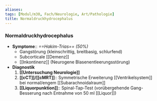 ```yaml
---
aliases: 
tags: [Modul/m30, Fach/Neurologie, Art/Pathologie]
title: Normaldruckhydrocephalus
---
```

### Normaldruckhydrocephalus
- **Symptome**:: *==Hakim-Trias== (50%)*
	- Gangstörung (kleinschrittig, breitbasig, schlurfend)
	- Subcorticale [[Demenz]]
	- [[Inkontinenz]] (Neurogene Blasenentleerungsstörung)
- **Diagnostik**
	1. **[[Untersuchung Neurologie]]**
	2. **[[cCT]]/[[cMRT]]**:: Symmetrische Erweiterung [[Ventrikelsystem]] bei normal/engem [[Subarachnoidalraum]]
	3. **[[Liquorpunktion]]**:: Spinal-Tap-Test (vorübergehende Gang-Besserung nach Entnahme von 50 ml [[Liquor]])